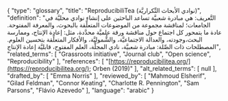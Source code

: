{
    "type": "glossary",
    "title": "ReproducibiliTea (نوادي الأبحاث التِّكراريَّة)",
    "definition": "التَّعريف: هي مبادرة شعبيَّة تساعد الباحثين على إنشاء نوادي محليَّة في الجامعات؛ لمناقشة مجموعة من الموضوعات المتعلِّقة بالبحوث، والمعرفة المفتوحة.  عادة ما يتمحور كل اجتماع حول مناقشة ورقة علميَّة محدَّدة، مثل: إعادة الإنتاج، وممارسة البحث،وجودته، والعدالة الاجتماعيَّة، والشُّموليَّة، والأفكار المتعلِّقة بتحسين العلوم. المصطلحات ذات الصِّلة: مبادرة شعبيَّة، نادي المجلَّة، العلم المفتوح، قابليَّة إعادة الإنتاج",
    "related_terms": [
        "Grassroots initiative",
        "Journal club",
        "Open science",
        "Reproducibility"
    ],
    "references": [
        "[https://reproducibilitea.org/](https://reproducibilitea.org/); Orben (2019)"
    ],
    "alt_related_terms": [
        null
    ],
    "drafted_by": [
        "Emma Norris"
    ],
    "reviewed_by": [
        "Mahmoud Elsherif",
        "Gilad Feldman",
        "Connor Keating",
        "Charlotte R. Pennington",
        "Sam Parsons",
        "Flávio Azevedo"
    ],
    "language": "arabic"
}